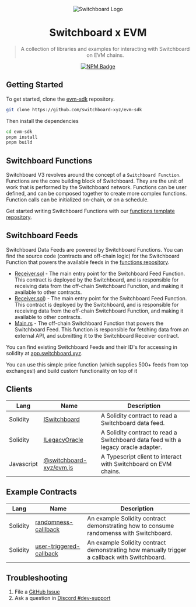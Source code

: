 <div align="center">

![Switchboard Logo](https://github.com/switchboard-xyz/sbv2-core/raw/main/website/static/img/icons/switchboard/avatar.png)

# Switchboard x EVM

> A collection of libraries and examples for interacting with Switchboard on EVM
> chains.

[![NPM Badge](https://img.shields.io/github/package-json/v/switchboard-xyz/sbv2-evm?color=red&filename=javascript%2Fevm.js%2Fpackage.json&label=%40switchboard-xyz%2Fevm.js&logo=npm)](https://www.npmjs.com/package/@switchboard-xyz/evm.js)

</div>

## Getting Started

To get started, clone the
[evm-sdk](https://github.com/switchboard-xyz/evm-sdk) repository.

```bash
git clone https://github.com/switchboard-xyz/evm-sdk
```

Then install the dependencies

```bash
cd evm-sdk
pnpm install
pnpm build
```

## Switchboard Functions

Switchboard V3 revolves around the concept of a `Switchboard Function`. Functions are the core building block of Switchboard. They are the unit of work that is performed by the Switchboard network. Functions can be user defined, and can be composed together to create more complex functions. Function calls can be initialized on-chain, or on a schedule.

Get started writing Switchboard Functions with our [functions template repository](https://github.com/switchboard-xyz/evm-functions-template).

## Switchboard Feeds

Switchboard Data Feeds are powered by Switchboard Functions. You can find the source code (contracts and off-chain logic) for the Switchboard Function that powers the available feeds in the [functions repository](https://github.com/switchboard-xyz/evm-functions-template/tree/main/rust/01_price_oracle/SwitchboardPushReceiver).
- [Receiver.sol](https://github.com/switchboard-xyz/evm-functions-template/rust/01_price_oracle/contracts/src/Receiver/Receiver.sol) - The main entry point for the Switchboard Feed Function. This contract is deployed by the Switchboard, and is responsible for receiving data from the off-chain Switchboard Function, and making it available to other contracts.
- [Receiver.sol](https://github.com/switchboard-xyz/evm-functions-template/blob/main/rust/01_price_oracle/SwitchboardPushReceiver/contracts/src/SwitchboardPushReceiver/Receiver/Receiver.sol)) - The main entry point for the Switchboard Feed Function. This contract is deployed by the Switchboard, and is responsible for receiving data from the off-chain Switchboard Function, and making it available to other contracts.
- [Main.rs](https://github.com/switchboard-xyz/evm-functions-template/blob/main/rust/01_price_oracle/SwitchboardPushReceiver/switchboard-function/src/main.rs) - The off-chain Switchboard Function that powers the Switchboard Feed. This function is responsible for fetching data from an external API, and submitting it to the Switchboard Receiver contract.


You can find existing Switchboard Feeds and their ID's for accessing in solidity at [app.switchboard.xyz](https://app.switchboard.xyz/).

You can use this simple price function (which supplies 500+ feeds from top exchanges!) and build custom functionality on top of it

<!--
## Addresses

### Arbitrum

The following addresses can be used with the Switchboard deployment on Arbitrum

#### Mainnet

| Account              | Address                                      |
| -------------------- | -------------------------------------------- |
| Program ID           | `0xd54579539E1334E856b983745DA26BEc3efB3C4D` |
| Attestation Service  | `0x316fBe540C719970E6427ccD8590d7E0a2814C5D` |
| Permissionless Queue | `0x127f24013CaADF770F4b514c86344dD4f38d80c2` |

#### Testnet (Goerli)

| Account              | Address                                      |
| -------------------- | -------------------------------------------- |
| Program ID           | `0x2802f459D1515257b73fAaa6dD9512E7cDE04592` |
| Attestation Service  | `0xFC8e90254194B038F2e233129202f096a8507e80` |
| Permissionless Queue | `0x3E1A13b2d6E0665A32d8638eA216A16953E8a9aF` |

### CoreDAO

The following addresses can be used with the Switchboard deployment on Coredao

#### Mainnet

| Account              | Address                                      |
| -------------------- | -------------------------------------------- |
| Program ID           | `0x73d6C66874e570f058834cAA666b2c352F1C792D` |
| Permissioned Queue   | `0x1e373Ac0a299E6CCfE6bd333025E5Ebef9Eca2Dd` |
| Permissionless Queue | `0x628D9A4109FD1B94348b7866923A4b7aae3D61c6` |

#### Testnet

| Account              | Address                                      |
| -------------------- | -------------------------------------------- |
| Program ID           | `0x1bAB46734e02d25D9dF5EE725c0646b39C0c5224` |
| Program Authority    | `0xB76E3A368dA2B6E6E5F5F686046C7cb0a3e1Bd1A` |
| Permissionless Queue | `0x934eb1F9D0f59695050f761DC64e443E5030A569` | -->

## Clients

| **Lang**   | **Name**                                     | **Description**                                                                   |
| ---------- | -------------------------------------------- | --------------------------------------------------------------------------------- |
| Solidity   | [ISwitchboard](solidity/ISwitchboard)        | A Solidity contract to read a Switchboard data feed.                              |
| Solidity   | [ILegacyOracle](solidity/ILegacyOracle)      | A Solidity contract to read a Switchboard data feed with a legacy oracle adapter. |
| Javascript | [@switchboard-xyz/evm.js](javascript/evm.js) | A Typescript client to interact with Switchboard on EVM chains.                   |

## Example Contracts

| **Lang** | **Name**                                                       | **Description**                                                                              |
| -------- | -------------------------------------------------------------- | -------------------------------------------------------------------------------------------- |
| Solidity | [randomness-calllback](examples/01_randomness_callback)        | An example Solidity contract demonstrating how to consume randomenss with Switchboard.       |
| Solidity | [user-triggered-callback](examples/02_user_triggered_callback) | An example Solidity contract demonstrating how manually trigger a callback with Switchboard. |

## Troubleshooting

1. File a [GitHub Issue](https://github.com/switchboard-xyz/evm-sdk/issues/new)
2. Ask a question in
   [Discord #dev-support](https://discord.com/channels/841525135311634443/984343400377647144)
